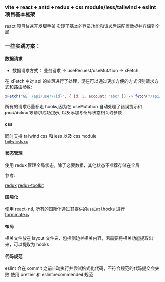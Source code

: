 ### vite + react + antd + redux + css module/less/tailwind + eslint 项目基本框架

react 项目快速开发脚手架
实现了基本的登录功能和请求后端配置数据并存储到全局

### 一些实践方案：

#### 数据请求

- 数据请求方式：
  业务请求 -> useRequest/useMutation -> xFetch

在 xFetch 中对 api 的处理进行了处理，现在可以通过更加方便的方式识别请求方式和路由参数:

```js
xFetch("GET /api/user/{id}", { id: 1, account: "abc" }) -> fetch("/api/user/1?account=abc")
```

所有的请求尽量都走 hooks,因为在 useMutation 自动处理了错误提示和 post/delete 等请求成功提示, 以及添加与全局状态相关的参数

#### css

同时支持 tailwind css 和 less 以及 css module  
[tailwindcss](https://tailwindcss.com/)

#### 状态管理

使用 redux 管理全局状态，除了必要数据，其他状态不推荐存储在全局

参考:

[redux](http://cn.redux.js.org/introduction/getting-started)
[redux-toolkit](https://redux-toolkit.js.org/introduction/getting-started)

#### 国际化

使用 react-intl, 所有的国际化通过其提供的`useIntl`hooks 进行  
[formmate.js](https://formatjs.io/docs/getting-started/installation)

#### 布局

相关文件放在 layout 文件夹，包括侧边栏相关内容，若需要将相关功能提取出来，可以提取为 hooks

#### 代码规范

eslint 会在 commit 之前自动执行并尝试格式化代码，不符合规范的代码提交会失败
使用 prettier 和 eslint:recommended 规范
